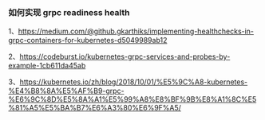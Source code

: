 ### 如何实现 grpc readiness health 

1、https://medium.com/@github.gkarthiks/implementing-healthchecks-in-grpc-containers-for-kubernetes-d5049989ab12

2、https://codeburst.io/kubernetes-grpc-services-and-probes-by-example-1cb611da45ab

3、https://kubernetes.io/zh/blog/2018/10/01/%E5%9C%A8-kubernetes-%E4%B8%8A%E5%AF%B9-grpc-%E6%9C%8D%E5%8A%A1%E5%99%A8%E8%BF%9B%E8%A1%8C%E5%81%A5%E5%BA%B7%E6%A3%80%E6%9F%A5/
